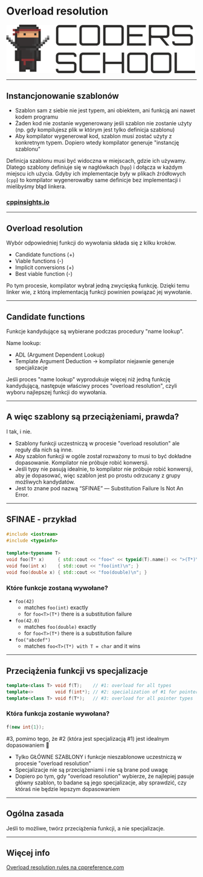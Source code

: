 <!-- .slide: data-background="#111111" -->

# Overload resolution

<a href="https://coders.school">
    <img width="500" src="../img/coders_school_logo.png" alt="Coders School" class="plain">
</a>

___

## Instancjonowanie szablonów

* <!-- .element: class="fragment fade-in" --> Szablon sam z siebie nie jest typem, ani obiektem, ani funkcją ani nawet kodem programu
* <!-- .element: class="fragment fade-in" --> Żaden kod nie zostanie wygenerowany jeśli szablon nie zostanie użyty (np. gdy kompilujesz plik w którym jest tylko definicja szablonu)
* <!-- .element: class="fragment fade-in" --> Aby kompilator wygenerował kod, szablon musi zostać użyty z konkretnym typem. Dopiero wtedy kompilator generuje "instancję szablonu"

<span class="fragment highlight-green">Definicja szablonu musi być widoczna w miejscach, gdzie ich używamy. Dlatego szablony definiuje się w nagłówkach (<code>hpp</code>) i dołącza w każdym miejscu ich użycia. Gdyby ich implementacje były w plikach źródłowych (<code>cpp</code>) to kompilator wygenerowałby same definicje bez implementacji i mielibyśmy błąd linkera.</span>
<!-- .element: class="fragment fade-in" -->

### [cppinsights.io](https://cppinsights.io)
<!-- .element: class="fragment fade-in" -->

___

## Overload resolution

Wybór odpowiedniej funkcji do wywołania składa się z kilku kroków.
<!-- .element: class="fragment fade-in" -->

* <!-- .element: class="fragment fade-in" --> Candidate functions (+)
* <!-- .element: class="fragment fade-in" --> Viable functions (-)
* <!-- .element: class="fragment fade-in" --> Implicit conversions (+)
* <!-- .element: class="fragment fade-in" --> Best viable function (-)

Po tym procesie, kompilator wybrał jedną zwycięską funkcję. Dzięki temu linker wie, z którą implementacją funkcji powinien powiązać jej wywołanie.
<!-- .element: class="fragment fade-in" -->

___

## Candidate functions

Funkcje kandydujące są wybierane podczas procedury "name lookup".
<!-- .element: class="fragment fade-in" -->

Name lookup:
<!-- .element: class="fragment fade-in" -->

* <!-- .element: class="fragment fade-in" --> ADL (Argument Dependent Lookup)
* <!-- .element: class="fragment fade-in" --> Template Argument Deduction -> kompilator niejawnie generuje specjalizacje

Jeśli proces "name lookup" wyprodukuje więcej niż jedną funkcję kandydującą, następuje właściwy proces "overload resolution", czyli wyboru najlepszej funkcji do wywołania.
<!-- .element: class="fragment fade-in" -->

___

## A więc szablony są przeciążeniami, prawda?

I tak, i nie.
<!-- .element: class="fragment fade-in" -->

* <!-- .element: class="fragment fade-in" --> Szablony funkcji uczestniczą w procesie "overload resolution" ale reguły dla nich są inne.
* <!-- .element: class="fragment fade-in" --> Aby szablon funkcji w ogóle został rozważony to musi to być dokładne dopasowanie. Kompilator nie próbuje robić konwersji.
* <!-- .element: class="fragment fade-in" --> Jeśli typy <span class="fragment highlight-green">nie pasują idealnie, to kompilator nie próbuje robić konwersji, aby je dopasować</span>, więc szablon jest po prostu odrzucany z grupy możliwych kandydatów.
* <!-- .element: class="fragment fade-in" --> Jest to znane pod nazwą “SFINAE” — Substitution Failure Is Not An Error.

___

## SFINAE - przykład

```cpp []
#include <iostream>
#include <typeinfo>

template<typename T>
void foo(T* x)     { std::cout << "foo<" << typeid(T).name() << ">(T*)\n"; }
void foo(int x)    { std::cout << "foo(int)\n"; }
void foo(double x) { std::cout << "foo(double)\n"; }
```

### Które funkcje zostaną wywołane?
<!-- .element: class="fragment fade-in" -->

* <!-- .element: class="fragment fade-in" --> <code>foo(42)</code>
  * <!-- .element: class="fragment fade-in" --> matches <code>foo(int)</code> exactly
  * <!-- .element: class="fragment fade-in" --> for <code>foo&lt;T&gt;(T*)</code> there is a substitution failure
* <!-- .element: class="fragment fade-in" --> <code>foo(42.0)</code>
  * <!-- .element: class="fragment fade-in" --> matches <code>foo(double)</code> exactly
  * <!-- .element: class="fragment fade-in" --> for <code>foo&lt;T&gt;(T*)</code> there is a substitution failure
* <!-- .element: class="fragment fade-in" --> <code>foo("abcdef")</code>
  * <!-- .element: class="fragment fade-in" --> matches <code>foo&lt;T&gt;(T*) with T = char</code> and it wins

___

## Przeciążenia funkcji vs specjalizacje

```cpp
template<class T> void f(T);    // #1: overload for all types
template<>        void f(int*); // #2: specialization of #1 for pointers to int
template<class T> void f(T*);   // #3: overload for all pointer types
```
<!-- .element: class="fragment fade-in" -->

### Która funkcja zostanie wywołana?
<!-- .element: class="fragment fade-in" -->

```cpp
f(new int{1});
```
<!-- .element: class="fragment fade-in" -->

#3, pomimo tego, że #2 (która jest specjalizacją #1) jest idealnym dopasowaniem 🤯
<!-- .element: class="fragment fade-in" -->

* <!-- .element: class="fragment fade-in" --> Tylko GŁÓWNE SZABLONY i funkcje nieszablonowe uczestniczą w procesie "overload resolution"
* <!-- .element: class="fragment fade-in" --> Specjalizacje nie są przeciążeniami i nie są brane pod uwagę
* <!-- .element: class="fragment fade-in" --> Dopiero po tym, gdy "overload resolution" wybierze, że najlepiej pasuje główny szablon, to badane są jego specjalizacje, aby sprawdzić, czy któraś nie będzie lepszym dopasowaniem

___

## Ogólna zasada
<!-- .element: class="fragment fade-in" -->

Jeśli to możliwe, twórz przeciążenia funkcji, a nie specjalizacje.
<!-- .element: class="fragment fade-in" -->

___

## Więcej info

[Overload resolution rules na cppreference.com](https://en.cppreference.com/w/cpp/language/overload_resolution)
